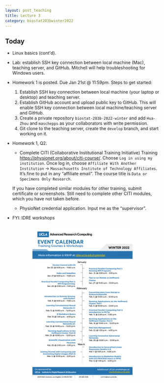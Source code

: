 ```yaml
---
layout: post_teaching
title: Lecture 3
category: biostat203bwinter2022
---
```


## Today

* Linux basics (cont'd).

* Lab: establish SSH key connection between local machine (Mac), teaching server, and GitHub. Mitchell will help troubleshooting for Windows users.

* Homework 1 is posted. Due Jan 21st @ 11:59pm. Steps to get started:  
  1. Establish SSH key connection between local machine (your laptop or desktop) and teaching server.  
  2. Establish GitHub account and upload public key to GitHub. This will enable SSH key connection between local machine/teaching server and GitHub.  
  3. Create a private repository `biostat-203b-2022-winter` and add `Hua-Zhou` and `maschepps` as your collaborators with write permission.  
  4. Git clone to the teaching server, create the `develop` branch, and start working on it.

* Homework 1, Q2.

  - Complete CITI (Collaborative Institutional Training Initiative) Training <https://physionet.org/about/citi-course/>. Choose `Log in using my institution`. Once log in, choose `Affiliate With Another Institution` -> `Massachusetts Institute of Technology Affiliates`. It’s fine to put in any “affiliate email”. The course title is `Data or Specimens Only Research`.

  If you have completed similar modules for other training, submit certificate or screenshots. Still need to complete other CITI modules, which you have not taken before.

  - PhysioNet credential application. Input me as the “supervisor”.
  
* FYI: IDRE workshops

<p align="center">
<img src="https://raw.githubusercontent.com/ucla-biostat-203b/2022winter/main/_posts/idre_events_2022winter.png" height="500">
</p>

